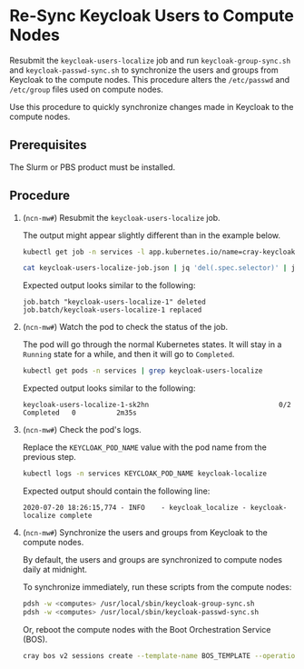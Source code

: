 # Re-Sync Keycloak Users to Compute Nodes

Resubmit the `keycloak-users-localize` job and run `keycloak-group-sync.sh` and `keycloak-passwd-sync.sh` to synchronize the users and groups from Keycloak to the compute nodes.
This procedure alters the `/etc/passwd` and `/etc/group` files used on compute nodes.

Use this procedure to quickly synchronize changes made in Keycloak to the compute nodes.

## Prerequisites

The Slurm or PBS product must be installed.

## Procedure

1. (`ncn-mw#`) Resubmit the `keycloak-users-localize` job.

    The output might appear slightly different than in the example below.

    ```bash
    kubectl get job -n services -l app.kubernetes.io/name=cray-keycloak-users-localize -ojson | jq '.items[0]' > keycloak-users-localize-job.json

    cat keycloak-users-localize-job.json | jq 'del(.spec.selector)' | jq 'del(.spec.template.metadata.labels)' | kubectl replace --force -f -
    ```

    Expected output looks similar to the following:

    ```text
    job.batch "keycloak-users-localize-1" deleted
    job.batch/keycloak-users-localize-1 replaced
    ```

1. (`ncn-mw#`) Watch the pod to check the status of the job.

    The pod will go through the normal Kubernetes states. It will stay in a `Running` state for a while, and then it will go to `Completed`.

    ```bash
    kubectl get pods -n services | grep keycloak-users-localize
    ```

    Expected output looks similar to the following:

    ```text
    keycloak-users-localize-1-sk2hn                                0/2     Completed   0          2m35s
    ```

1. (`ncn-mw#`) Check the pod's logs.

    Replace the `KEYCLOAK_POD_NAME` value with the pod name from the previous step.

    ```bash
    kubectl logs -n services KEYCLOAK_POD_NAME keycloak-localize
    ```

    Expected output should contain the following line:

    ```text
    2020-07-20 18:26:15,774 - INFO    - keycloak_localize - keycloak-localize complete
    ```

1. (`ncn-mw#`) Synchronize the users and groups from Keycloak to the compute nodes.

    By default, the users and groups are synchronized to compute nodes daily at midnight.

    To synchronize immediately, run these scripts from the compute nodes:

    ```bash
    pdsh -w <computes> /usr/local/sbin/keycloak-group-sync.sh
    pdsh -w <computes> /usr/local/sbin/keycloak-passwd-sync.sh
    ```

    Or, reboot the compute nodes with the Boot Orchestration Service \(BOS\).

    ```bash
    cray bos v2 sessions create --template-name BOS_TEMPLATE --operation reboot
    ```
